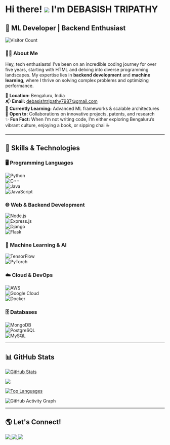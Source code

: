 

# Hi there! ![](https://user-images.githubusercontent.com/18350557/176309783-0785949b-9127-417c-8b55-ab5a4333674e.gif) I'm DEBASISH TRIPATHY  

## 🚀 ML Developer | Backend Enthusiast  

![Visitor Count](https://profile-counter.glitch.me/Debasishtripathy13/count.svg)

### 👨‍💻 About Me  

Hey, tech enthusiasts! I’ve been on an incredible coding journey for over five years, starting with HTML and delving into diverse programming landscapes. My expertise lies in **backend development** and **machine learning**, where I thrive on solving complex problems and optimizing performance.  

📍 **Location:** Bengaluru, India  
📬 **Email:** [debasishtripathy7987@gmail.com](mailto:debasishtripathy7987@gmail.com)  
🧠 **Currently Learning:** Advanced ML frameworks & scalable architectures  
🤝 **Open to:** Collaborations on innovative projects, patents, and research  
✨ **Fun Fact:** When I’m not writing code, I’m either exploring Bengaluru’s vibrant culture, enjoying a book, or sipping chai ☕  

---

## 🔧 Skills & Technologies  

### 🖥️ Programming Languages  
![Python](https://img.shields.io/badge/-Python-3776AB?style=for-the-badge&logo=python&logoColor=white)  
![C++](https://img.shields.io/badge/-C++-00599C?style=for-the-badge&logo=c%2B%2B&logoColor=white)  
![Java](https://img.shields.io/badge/-Java-007396?style=for-the-badge&logo=java&logoColor=white)  
![JavaScript](https://img.shields.io/badge/-JavaScript-F7DF1E?style=for-the-badge&logo=javascript&logoColor=black)  

### 🌐 Web & Backend Development  
![Node.js](https://img.shields.io/badge/-Node.js-339933?style=for-the-badge&logo=node.js&logoColor=white)  
![Express.js](https://img.shields.io/badge/-Express.js-000000?style=for-the-badge&logo=express&logoColor=white)  
![Django](https://img.shields.io/badge/-Django-092E20?style=for-the-badge&logo=django&logoColor=white)  
![Flask](https://img.shields.io/badge/-Flask-000000?style=for-the-badge&logo=flask&logoColor=white)  

### 🤖 Machine Learning & AI  
![TensorFlow](https://img.shields.io/badge/-TensorFlow-FF6F00?style=for-the-badge&logo=tensorflow&logoColor=white)  
![PyTorch](https://img.shields.io/badge/-PyTorch-EE4C2C?style=for-the-badge&logo=pytorch&logoColor=white)  

### ☁️ Cloud & DevOps  
![AWS](https://img.shields.io/badge/-AWS-232F3E?style=for-the-badge&logo=amazon-aws&logoColor=white)  
![Google Cloud](https://img.shields.io/badge/-Google%20Cloud-4285F4?style=for-the-badge&logo=google-cloud&logoColor=white)  
![Docker](https://img.shields.io/badge/-Docker-2496ED?style=for-the-badge&logo=docker&logoColor=white)  

### 🗄️ Databases  
![MongoDB](https://img.shields.io/badge/-MongoDB-47A248?style=for-the-badge&logo=mongodb&logoColor=white)  
![PostgreSQL](https://img.shields.io/badge/-PostgreSQL-336791?style=for-the-badge&logo=postgresql&logoColor=white)  
![MySQL](https://img.shields.io/badge/-MySQL-4479A1?style=for-the-badge&logo=mysql&logoColor=white)  

---

## 📊 GitHub Stats  

<a href="http://www.github.com/debasishtripathy13"><img src="https://github-readme-stats.vercel.app/api?username=debasishtripathy13&show_icons=true&count_private=true&title_color=a855f7&text_color=ffffff&icon_color=6366f1&bg_color=1c1917&hide_border=true" alt="GitHub Stats" /></a>  

<a href="http://www.github.com/debasishtripathy13"><img src="https://github-readme-streak-stats.herokuapp.com/?user=debasishtripathy13&stroke=ffffff&background=1c1917&ring=a855f7&fire=a855f7&currStreakNum=ffffff&currStreakLabel=a855f7&sideNums=ffffff&sideLabels=ffffff&dates=ffffff&hide_border=true" /></a>  

<a href="https://github.com/debasishtripathy13" align="left"><img src="https://github-readme-stats.vercel.app/api/top-langs/?username=debasishtripathy13&langs_count=10&title_color=a855f7&text_color=ffffff&icon_color=6366f1&bg_color=1c1917&hide_border=true&locale=en&custom_title=Top%20Languages" alt="Top Languages" /></a>  

![GitHub Activity Graph](https://github-readme-activity-graph.vercel.app/graph?username=Debasishtripathy13&hide_border=true&bg_color=151515&color=fff&line=f28a00&point=f28a00)

---

## 🌎 Let's Connect!  

<p align="left">  
<a href="https://github.com/debasishtripathy13" target="_blank"> <img src="https://img.shields.io/badge/GitHub-181717?style=for-the-badge&logo=github&logoColor=white" /> </a>  
<a href="https://www.linkedin.com/in/debasishtripathy" target="_blank"> <img src="https://img.shields.io/badge/LinkedIn-0077B5?style=for-the-badge&logo=linkedin&logoColor=white" /> </a>  
<a href="mailto:debasishtripathy7987@gmail.com" target="_blank"> <img src="https://img.shields.io/badge/Email-D14836?style=for-the-badge&logo=gmail&logoColor=white" /> </a>  
</p>  

